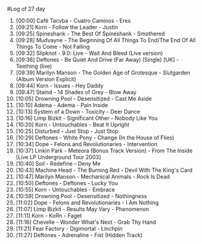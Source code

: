 #Log of 27 day

1. [00:00] Café Tacvba - Cuatro Caminos - Eres
1. [09:21] Korn - Follow the Leader - Justin
1. [09:25] Spineshank - The Best Of Spineshank - Smothered
1. [09:28] Mudvayne - The Beginning Of All Things To End/The End Of All Things To Come - Not Falling
1. [09:32] Slipknot - 9.0: Live - Wait And Bleed (Live version)
1. [09:36] Deftones - Be Quiet And Drive (Far Away) (Single) [UK] - Teething (live)
1. [09:39] Marilyn Manson - The Golden Age of Grotesque - Slutgarden (Album Version Explicit)
1. [09:44] Korn - Issues - Hey Daddy
1. [09:47] Staind - 14 Shades of Grey - Blow Away
1. [10:05] Drowning Pool - Desensitized - Cast Me Aside
1. [10:10] Adema - Adema - Pain Inside
1. [10:13] System of a Down - Toxicity - Deer Dance
1. [10:16] Limp Bizkit - Significant Other - Nobody Like You
1. [10:20] Korn - Untouchables - Beat It Upright
1. [10:25] Disturbed - Just Stop - Just Stop
1. [10:29] Deftones - White Pony - Change (In the House of Flies)
1. [10:34] Dope - Felons and Revolutionaries - Intervention
1. [10:37] Linkin Park - Meteora (Bonus Track Version) - From The Inside [Live LP Underground Tour 2003]
1. [10:40] Soil - Redefine - Deny Me
1. [10:43] Machine Head - The Burning Red - Devil With The King's Card
1. [10:47] Marilyn Manson - Mechanical Animals - Rock Is Dead
1. [10:50] Deftones - Deftones - Lucky You
1. [10:55] Korn - Untouchables - Embrace
1. [10:59] Drowning Pool - Desensitized - Nothingness
1. [11:02] Dope - Felons and Revolutionaries - I Am Nothing
1. [11:07] Limp Bizkit - Results May Vary - Phenomenon
1. [11:11] Korn - KoЯn - Faget
1. [11:16] Chevelle - Wonder What's Next - Grab Thy Hand
1. [11:21] Fear Factory - Digimortal - Linchpin
1. [11:27] Deftones - Adrenaline - Fist (Hidden Track)
